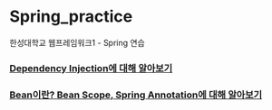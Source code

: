 # Spring_practice
한성대학교 웹프레임워크1 - Spring 연습

### [Dependency Injection에 대해 알아보기](https://github.com/2Re-play/Spring_practice/tree/master/helloDI)
### [Bean이란? Bean Scope, Spring Annotation에 대해 알아보기](https://github.com/2Re-play/Spring_practice/blob/master/helloDI/README-DI-2.md)

